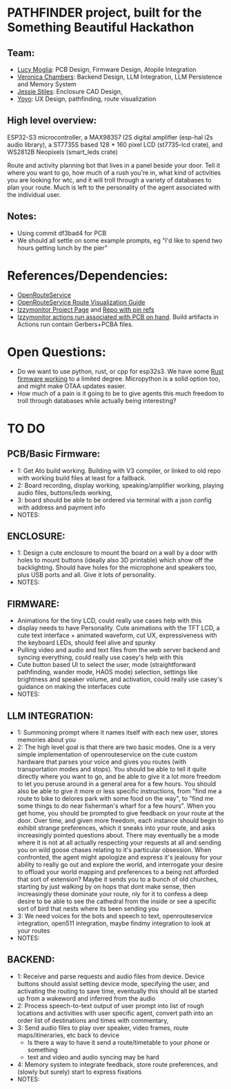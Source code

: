# PATHFINDER project, built for the Something Beautiful Hackathon
## Team: 
* [Lucy Moglia](https://eigenlucy.github.io): PCB Design, Firmware Design, Atopile Integration
* [Veronica Chambers](https://www.linkedin.com/in/victoria-cabrera-moglia/): Backend Design, LLM Integration, LLM Persistence and Memory System
* [Jessie Stiles](https://jessiestiles.github.io/portfolio1.github.io/): Enclosure CAD Design,
* [Yoyo](https://exanova-y.github.io): UX Design, pathfinding, route visualization

## High level overview:
ESP32-S3 microcontroller,  a MAX98357 I2S digital amplifier (esp-hal i2s audio library), a ST7735S based 128 * 160 pixel LCD (st7735-lcd crate), and  WS2812B Neopixels (smart_leds crate)

Route and activity planning bot that lives in a panel beside your door. Tell it where you want to go, how much of a rush you're in, what kind of activities you are looking for wtc, and it will troll through a variety of databases to plan your route. Much is left to the personality of the agent associated with the individual user. 

## Notes:
* Using commit df3bad4 for PCB
* We should all settle on some example prompts, eg "I'd like to spend two hours getting lunch by the pier"

# References/Dependencies:
* [OpenRouteService](https://openrouteservice.org/)
* [OpenRouteService Route Visualization Guide](https://medium.com/@atulvpoddar4/visualizing-routes-with-real-data-a-python-guide-to-interactive-mapping-db14189cf185)
* [Izzymonitor Project Page](https://eigenlucy.github.io/projects/izzymonitor/) and [Repo with pin refs](https://github.com/eigenlucy/ESPHome-Panel/tree/izzymonitor/)
* [Izzymonitor actions run associated with PCB on hand](https://github.com/eigenlucy/ESPHome-Panel/actions/runs/13046416119). Build artifacts in Actions run contain Gerbers+PCBA files.

# Open Questions:
* Do we want to use python, rust, or cpp for esp32s3. We have some [Rust firmware working](https://github.com/izzyhub/izzymonitor-firmware) to a limited degree. Micropython is a solid option too, and might make OTAA updates easier.
* How much of a pain is it going to be to give agents this much freedom to troll through databases while actually being interesting?

# TO DO
## PCB/Basic Firmware: 
- 1: Get Ato build working. Building with V3 compiler, or linked to old repo with working build files at least for a fallback.
- 2: Board recording, display working, speaking/amplifier working, playing audio files, buttons/leds working,
- 3: board should be able to be ordered via terminal with a json config with address and payment info
- NOTES:
## ENCLOSURE: 
- 1: Design a cute enclosure to mount the board on a wall by a door with holes to mount buttons (ideally also 3D printable) which show off the backlighting. Should have holes for the microphone and speakers too, plus USB ports and all. Give it lots of personality.
- NOTES:
## FIRMWARE:
- Animations for the tiny LCD, could really use cases help with this
- display needs to have Personality. Cute animations with the TFT LCD, a cute text interface + animated waveform, cut UX, expressiveness with the keyboard LEDs, should feel alive and spunky
- Pulling video and audio and text files from the web server backend and syncing everything, could really use casey's help with this
- Cute button based UI to select the user, mode (straightforward pathfinding, wander mode, HAOS mode) selection, settings like brightness and speaker volume, and activation, could really use casey's guidance on making the interfaces cute
- NOTES:
## LLM INTEGRATION: 
- 1: Summoning prompt where it names itself with each new user, stores memories about you
- 2: The high level goal is that there are two basic modes. One is a very simple implementation of openrouteservice on the cute custom hardware that parses your voice and gives you routes (with transportation modes and stops). You should be able to tell it quite directly where you want to go, and be able to give it a lot more freedom to let you peruse around in a general area for a few hours. You should also be able to give it more or less specific instructions, from "find me a route to bike to delores park with some food on the way", to "find me some things to do near fisherman's wharf for a few hours". When you get home, you should be prompted to give feedback on your route at the door. Over time, and given more freedom, each instance should begin to exhibit strange preferences, which it sneaks into your route, and asks increasingly pointed questions about. There may eventually be a mode where it is not at all actually respecting your requests at all and sending you on wild goose chases relating to it's particular obsession. When confronted, the agent might apologize and express it's jealousy for your ability to really go out and explore the world, and interrogate your desire to offload your world mapping and preferences to a being not afforded that sort of extension? Maybe it sends you to a bunch of old churches, starting by just walking by on hops that dont make sense, then increasingly these dominate your route, nly for it to confess a deep desire to be able to see the cathedral from the inside or see a specific sort of bird that nests where its been sending you
- 3: We need voices for the bots and speech to text, openrouteservice integration, open511 integration, maybe findmy integration to look at your routes
- NOTES:
## BACKEND:
- 1: Receive and parse requests and audio files from device. Device buttons should assist setting device mode, specifying the user, and activating the routing to save time, eventually this should all be started up from a wakeword and inferred from the audio
- 2: Process speech-to-text output of user prompt into list of rough locations and activities with user specific agent, convert path into an order list of destinations and times with commentary,
- 3: Send audio files to play over speaker, video frames, route maps/itineraries, etc back to device
	- Is there a way to have it send a route/timetable to your phone or something
	- text and video and audio syncing may be hard
- 4: Memory system to integrate feedback, store route preferences, and (slowly but surely) start to express fixations
- NOTES:

